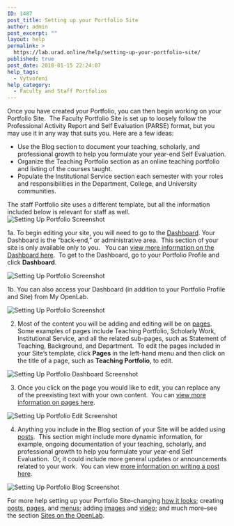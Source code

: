 ```yaml
---
ID: 1487
post_title: Setting up your Portfolio Site
author: admin
post_excerpt: ""
layout: help
permalink: >
  https://lab.urad.online/help/setting-up-your-portfolio-site/
published: true
post_date: 2018-01-15 22:24:07
help_tags:
  - Vytvoření
help_category:
  - Faculty and Staff Portfolios
---
```

Once you have created your Portfolio, you can then begin working on your Portfolio Site.  The Faculty Portfolio Site is set up to loosely follow the Professional Activity Report and Self Evaluation (PARSE) format, but you may use it in any way that suits you. Here are a few ideas:
<ul>
 	<li>Use the Blog section to document your teaching, scholarly, and professional growth to help you formulate your year-end Self Evaluation.</li>
 	<li>Organize the Teaching Portfolio section as an online teaching portfolio and listing of the courses taught.</li>
 	<li>Populate the Institutional Service section each semester with your roles and responsibilities in the Department, College, and University communities.</li>
</ul>
The staff Portfolio site uses a different template, but all the information included below is relevant for staff as well.

<img class="alignnone wp-image-4733 size-full" src="https://openlab.citytech.cuny.edu/wp-content/uploads/2013/01/PortfolioSite_1.png" alt="Setting Up Portfolio Screenshot" />

1a. To begin editing your site, you will need to go to the <a title="What is the Site Dashboard?" href="https://openlab.citytech.cuny.edu/blog/help/what-is-the-site-dashboard/">Dashboard</a>. Your Dashboard is the “back-end,” or administrative area.  This section of your site is only available only to you.   You can <a title="What is the Site Dashboard?" href="https://openlab.citytech.cuny.edu/blog/help/what-is-the-site-dashboard/">view more information on the Dashboard here</a>.  To get to the Dashboard, go to your Portfolio Profile and click <strong>Dashboard</strong>.

<img class="alignnone wp-image-36833 size-full" src="https://openlab.citytech.cuny.edu/wp-content/uploads/2013/01/portfolio_site2.png" alt="Setting Up Portfolio Screenshot" />

1b. You can also access your Dashboard (in addition to your Portfolio Profile and Site) from My OpenLab.

<img class="alignnone wp-image-36835 size-full" src="https://openlab.citytech.cuny.edu/wp-content/uploads/2013/01/portfolio_site3.png" alt="Setting Up Portfolio Screenshot" />

2. Most of the content you will be adding and editing will be on <a href="https://openlab.citytech.cuny.edu/blog/help/creating-pages-on-your-site/">pages</a>.  Some examples of pages include Teaching Portfolio, Scholarly Work, Institutional Service, and all the related sub-pages, such as Statement of Teaching, Background, and Department.  To edit the pages included in your Site’s template, click <strong>Pages</strong> in the left-hand menu and then click on the title of a page, such as <strong>Teaching Portfolio</strong>, to edit.

<img class="alignnone wp-image-4735 size-full" src="https://openlab.citytech.cuny.edu/wp-content/uploads/2013/01/PortfolioSite_3.png" alt="Setting Up Portfolio Dashboard Screenshot" />

3. Once you click on the page you would like to edit, you can replace any of the preexisting text with your own content.  You can <a href="https://openlab.citytech.cuny.edu/blog/help/creating-pages-on-your-site/">view more information on pages here</a>.

<img class="alignnone wp-image-4737 size-full" src="https://openlab.citytech.cuny.edu/wp-content/uploads/2013/01/PortfolioSite_4.png" alt="Setting Up Portfolio Edit Screenshot" />

4. Anything you include in the Blog section of your Site will be added using <a href="https://openlab.citytech.cuny.edu/blog/help/writing-a-post/">posts</a>.  This section might include more dynamic information, for example, ongoing documentation of your teaching, scholarly, and professional growth to help you formulate your year-end Self Evaluation.  Or, it could include more general updates or announcements related to your work.  You can view <a href="https://openlab.citytech.cuny.edu/blog/help/writing-a-post/">more information on writing a post here</a>.

<img class="alignnone wp-image-4739 size-full" src="https://openlab.citytech.cuny.edu/wp-content/uploads/2013/01/PortfolioSite_5.png" alt="Setting Up Portfolio Blog Screenshot" />

For more help setting up your Portfolio Site–changing <a href="https://openlab.citytech.cuny.edu/blog/help/changing-the-appearance-of-your-site-with-themes/">how it looks</a>; creating <a href="https://openlab.citytech.cuny.edu/blog/help/writing-a-post/">posts</a>, <a href="https://openlab.citytech.cuny.edu/blog/help/creating-pages-on-your-site/">pages</a>, and <a href="https://openlab.citytech.cuny.edu/blog/help/changing-the-menu-on-your-site/">menus</a>; adding <a href="https://openlab.citytech.cuny.edu/blog/help/adding-images-to-your-site/">images</a> and <a href="https://openlab.citytech.cuny.edu/blog/help/adding-video-to-your-site/">video</a>; and much more–see the section <a href="https://openlab.citytech.cuny.edu/blog/help/help-category/sites-on-the-openlab/">Sites on the OpenLab</a>.